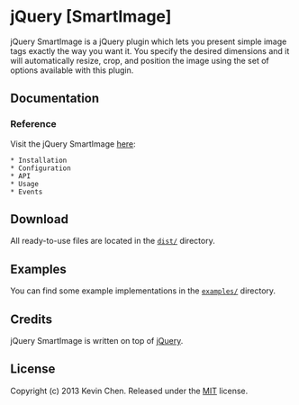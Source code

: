 jQuery [SmartImage]
=============

jQuery SmartImage is a jQuery plugin which lets you present simple image tags exactly the way you want it. You specify the desired dimensions and it will automatically resize, crop, and position the image using the set of options available with this plugin.

Documentation
-------------

### Reference

Visit the jQuery SmartImage [here](http://www.student.cs.uwaterloo.ca/~k39chen):

	* Installation
	* Configuration
	* API
	* Usage
	* Events
	
Download
-------------

All ready-to-use files are located in the [`dist/`](dist/) directory.

Examples
-------------

You can find some example implementations in the [`examples/`](examples/)
directory.

Credits
-------------

jQuery SmartImage is written on top of [jQuery](http://jquery.com).

License
-------------

Copyright (c) 2013 Kevin Chen.
Released under the [MIT](LICENSE?raw=1) license.